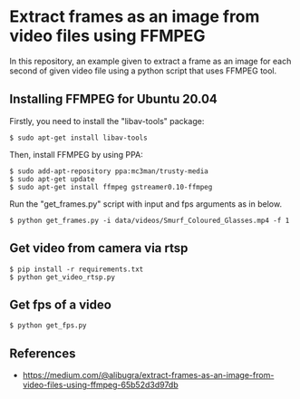 Extract frames as an image from video files using FFMPEG
=======
In this repository, an example given to extract a frame as an image for each second of given video file using a python script that uses FFMPEG tool.

## Installing FFMPEG for Ubuntu 20.04
Firstly, you need to install the "libav-tools" package:
```
$ sudo apt-get install libav-tools
```

Then, install FFMPEG by using PPA:
```
$ sudo add-apt-repository ppa:mc3man/trusty-media
$ sudo apt-get update
$ sudo apt-get install ffmpeg gstreamer0.10-ffmpeg
```

Run the "get_frames.py" script with input and fps arguments as in below.
```
$ python get_frames.py -i data/videos/Smurf_Coloured_Glasses.mp4 -f 1
```

## Get video from camera via rtsp
```
$ pip install -r requirements.txt
$ python get_video_rtsp.py
```

## Get fps of a video
```
$ python get_fps.py
```

References
------
- https://medium.com/@alibugra/extract-frames-as-an-image-from-video-files-using-ffmpeg-65b52d3d97db
